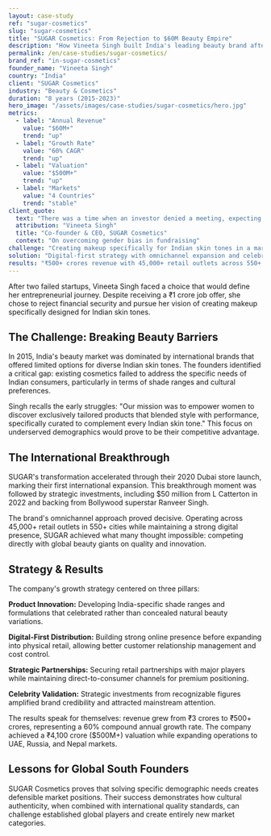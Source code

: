 ```yaml
---
layout: case-study
ref: "sugar-cosmetics"
slug: "sugar-cosmetics"
title: "SUGAR Cosmetics: From Rejection to $60M Beauty Empire"
description: "How Vineeta Singh built India's leading beauty brand after being rejected by investors for being female"
permalink: /en/case-studies/sugar-cosmetics/
brand_ref: "in-sugar-cosmetics"
founder_name: "Vineeta Singh"
country: "India"
client: "SUGAR Cosmetics"
industry: "Beauty & Cosmetics"
duration: "8 years (2015-2023)"
hero_image: "/assets/images/case-studies/sugar-cosmetics/hero.jpg"
metrics:
  - label: "Annual Revenue"
    value: "$60M+"
    trend: "up"
  - label: "Growth Rate"
    value: "60% CAGR"
    trend: "up"
  - label: "Valuation"
    value: "$500M+"
    trend: "up"
  - label: "Markets"
    value: "4 Countries"
    trend: "stable"
client_quote:
  text: "There was a time when an investor denied a meeting, expecting to meet a male entrepreneur. While this was disheartening at the start of my career, I didn't let this obstacle deter me."
  attribution: "Vineeta Singh"
  title: "Co-founder & CEO, SUGAR Cosmetics"
  context: "On overcoming gender bias in fundraising"
challenge: "Creating makeup specifically for Indian skin tones in a market dominated by international brands"
solution: "Digital-first strategy with omnichannel expansion and celebrity endorsements"
results: "₹500+ crores revenue with 45,000+ retail outlets across 550+ cities"
---
```


After two failed startups, Vineeta Singh faced a choice that would define her entrepreneurial journey. Despite receiving a ₹1 crore job offer, she chose to reject financial security and pursue her vision of creating makeup specifically designed for Indian skin tones.

## The Challenge: Breaking Beauty Barriers

In 2015, India's beauty market was dominated by international brands that offered limited options for diverse Indian skin tones. The founders identified a critical gap: existing cosmetics failed to address the specific needs of Indian consumers, particularly in terms of shade ranges and cultural preferences.

Singh recalls the early struggles: "Our mission was to empower women to discover exclusively tailored products that blended style with performance, specifically curated to complement every Indian skin tone." This focus on underserved demographics would prove to be their competitive advantage.

## The International Breakthrough

SUGAR's transformation accelerated through their 2020 Dubai store launch, marking their first international expansion. This breakthrough moment was followed by strategic investments, including $50 million from L Catterton in 2022 and backing from Bollywood superstar Ranveer Singh.

The brand's omnichannel approach proved decisive. Operating across 45,000+ retail outlets in 550+ cities while maintaining a strong digital presence, SUGAR achieved what many thought impossible: competing directly with global beauty giants on quality and innovation.

## Strategy & Results

The company's growth strategy centered on three pillars:

**Product Innovation:** Developing India-specific shade ranges and formulations that celebrated rather than concealed natural beauty variations.

**Digital-First Distribution:** Building strong online presence before expanding into physical retail, allowing better customer relationship management and cost control.

**Strategic Partnerships:** Securing retail partnerships with major players while maintaining direct-to-consumer channels for premium positioning.

**Celebrity Validation:** Strategic investments from recognizable figures amplified brand credibility and attracted mainstream attention.

The results speak for themselves: revenue grew from ₹3 crores to ₹500+ crores, representing a 60% compound annual growth rate. The company achieved a ₹4,100 crore ($500M+) valuation while expanding operations to UAE, Russia, and Nepal markets.

## Lessons for Global South Founders

SUGAR Cosmetics proves that solving specific demographic needs creates defensible market positions. Their success demonstrates how cultural authenticity, when combined with international quality standards, can challenge established global players and create entirely new market categories.
